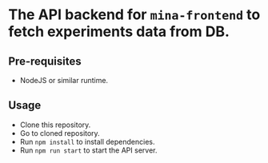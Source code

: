 # The API backend for `mina-frontend` to fetch experiments data from DB.

## Pre-requisites

- NodeJS or similar runtime.

## Usage

- Clone this repository.
- Go to cloned repository.
- Run `npm install` to install dependencies.
- Run `npm run start` to start the API server.
